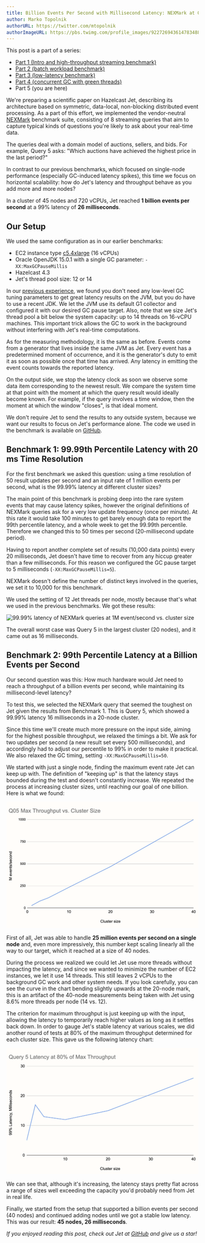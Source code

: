```yaml
---
title: Billion Events Per Second with Millisecond Latency: NEXMark at Giga-Scale
author: Marko Topolnik
authorURL: https://twitter.com/mtopolnik
authorImageURL: https://pbs.twimg.com/profile_images/922726943614783488/Pb5DDGWF_400x400.jpg
---
```


This post is a part of a series:

- [Part 1 (Intro and high-throughput streaming
  benchmark)](/blog/2020/06/09/jdk-gc-benchmarks-part1)
- [Part 2 (batch workload benchmark)](/blog/2020/06/09/jdk-gc-benchmarks-part2)
- [Part 3 (low-latency benchmark)](/blog/2020/06/23/jdk-gc-benchmarks-rematch)
- [Part 4 (concurrent GC with green threads)](/blog/2020/08/05/gc-tuning-for-jet)
- Part 5 (you are here)

We're preparing a scientific paper on Hazelcast Jet, describing its
architecture based on symmetric, data-local, non-blocking distributed
event processing. As a part of this effort, we implemented the
vendor-neutral [NEXMark](http://datalab.cs.pdx.edu/niagara/NEXMark/)
benchmark suite, consisting of 8 streaming queries that aim to capture
typical kinds of questions you're likely to ask about your real-time
data.

The queries deal with a domain model of auctions, sellers, and bids. For
example, Query 5 asks: "Which auctions have achieved the highest price
in the last period?"

In contrast to our previous benchmarks, which focused on single-node
performance (especially GC-induced latency spikes), this time we focus
on horizontal scalability: how do Jet's latency and throughput behave as
you add more and more nodes?

In a cluster of 45 nodes and 720 vCPUs, Jet reached **1 billion
events per second** at a 99% latency of **26 milliseconds**.

## Our Setup

We used the same configuration as in our earlier benchmarks:

- EC2 instance type
  [c5.4xlarge](https://aws.amazon.com/ec2/instance-types/c5/) (16 vCPUs)
- Oracle OpenJDK 15.0.1 with a single GC parameter:
  `-XX:MaxGCPauseMillis`
- Hazelcast 4.3
- Jet's thread pool size: 12 or 14

In our [previous experience](/blog/2020/08/05/gc-tuning-for-jet), we
found you don't need any low-level GC tuning parameters to get great
latency results on the JVM, but you do have to use a recent JDK. We let
the JVM use its default G1 collector and configured it with our desired
GC pause target. Also, note that we size Jet's thread pool a bit below
the system capacity: up to 14 threads on 16-vCPU machines. This
important trick allows the GC to work in the background without
interfering with Jet's real-time computations.

As for the measuring methodology, it is the same as before. Events come
from a generator that lives inside the same JVM as Jet. Every event has
a predetermined moment of occurrence, and it is the generator's duty to
emit it as soon as possible once that time has arrived. Any latency in
emitting the event counts towards the reported latency.

On the output side, we stop the latency clock as soon we observe some
data item corresponding to the newest result. We compare the system time
at that point with the moment at which the query result would ideally
become known. For example, if the query involves a time window, then
the moment at which the window "closes", is that ideal moment.

We don't require Jet to send the results to any outside system, because
we want our results to focus on Jet's performance alone. The code we
used in the benchmark is available on
[GitHub](https://github.com/hazelcast/big-data-benchmark/tree/master/nexmark-jet/src/main/java/com/hazelcast/jet/benchmark/nexmark).

## Benchmark 1: 99.99th Percentile Latency with 20 ms Time Resolution

For the first benchmark we asked this question: using a time resolution
of 50 result updates per second and an input rate of 1 million events
per second, what is the 99.99% latency at different cluster sizes?

The main point of this benchmark is probing deep into the rare system
events that may cause latency spikes, however the original definitions
of NEXMark queries ask for a very low update frequency (once per
minute). At this rate it would take 100 minutes to get barely enough
data to report the 99th percentile latency, and a whole week to get the
99.99th percentile. Therefore we changed this to 50 times per second
(20-millisecond update period).

Having to report another complete set of results (10,000 data points)
every 20 milliseconds, Jet doesn't have time to recover from any hiccup
greater than a few milliseconds. For this reason we configured the GC
pause target to 5 milliseconds (`-XX:MaxGCPauseMillis=5`).

NEXMark doesn't define the number of distinct keys involved in the
queries, we set it to 10,000 for this benchmark.

We used the setting of 12 Jet threads per node, mostly because that's
what we used in the previous benchmarks. We got these results:

![99.99% latency of NEXMark queries at 1M event/second vs. cluster
size](assets/2021-03-09-latency-vs-scaling.png)

The overall worst case was Query 5 in the largest cluster (20 nodes),
and it came out as 16 milliseconds.

## Benchmark 2: 99th Percentile Latency at a Billion Events per Second

Our second question was this: How much hardware would Jet need to reach
a throughput of a billion events per second, while maintaining its
millisecond-level latency?

To test this, we selected the NEXMark query that seemed the toughest on
Jet given the results from Benchmark 1. This is Query 5, which showed
a 99.99% latency 16 milliseconds in a 20-node cluster.

Since this time we'll create much more pressure on the input side,
aiming for the highest possible throughput, we relaxed the timings a
bit. We ask for two updates per second (a new result set every 500
milliseconds), and accordingly had to adjust our percentile to 99% in
order to make it practical. We also relaxed the GC timing, setting
`-XX:MaxGCPauseMillis=50`.

We started with just a single node, finding the maximum event rate Jet
can keep up with. The definition of "keeping up" is that the latency
stays bounded during the test and doesn't constantly increase. We
repeated the process at increasing cluster sizes, until reaching our
goal of one billion. Here is what we found:

![Query 5 throughput vs. threads used](assets/2021-03-09-query5-thruput.png)

First of all, Jet was able to handle **25 million events per second on a
single node** and, even more impressively, this number kept scaling
linearly all the way to our target, which it reached at a size of 40
nodes.

During the process we realized we could let Jet use more threads without
impacting the latency, and since we wanted to minimize the number of EC2
instances, we let it use 14 threads. This still leaves 2 vCPUs to the
background GC work and other system needs. If you look carefully, you
can see the curve in the chart bending slightly upwards at the 20-node
mark, this is an artifact of the 40-node measurements being taken with
Jet using 8.6% more threads per node (14 vs. 12).

The criterion for maximum throughput is just keeping up with the input,
allowing the latency to temporarily reach higher values as long as it
settles back down. In order to gauge Jet's stable latency at various
scales, we did another round of tests at 80% of the maximum throughput
determined for each cluster size. This gave us the following latency
chart:

![Jet throughput vs. threads used](assets/2021-03-09-query5-latency.png)

We can see that, although it's increasing, the latency stays pretty flat
across a range of sizes well exceeding the capacity you'd probably need
from Jet in real life.

Finally, we started from the setup that supported a billion events per
second (40 nodes) and continued adding nodes until we got a stable low
latency. This was our result: **45 nodes, 26 milliseconds**.

_If you enjoyed reading this post, check out Jet at
[GitHub](https://github.com/hazelcast/hazelcast-jet) and give us a
star!_

